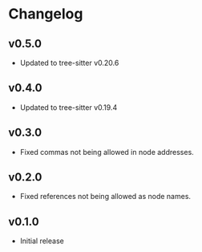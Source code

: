 # Changelog

## v0.5.0

-   Updated to tree-sitter v0.20.6

## v0.4.0

-   Updated to tree-sitter v0.19.4

## v0.3.0

-   Fixed commas not being allowed in node addresses.

## v0.2.0

-   Fixed references not being allowed as node names.

## v0.1.0

-   Initial release

